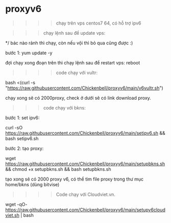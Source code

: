 # proxyv6
>>>>chạy trên vps centos7 64, có hỗ trợ ipv6

>>>chạy lệnh sau để update vps:

*/ bác nào rảnh thì chạy, còn nếu vội thì bỏ qua cũng được :)

bước 1: yum update -y

đợi chạy xong đoạn trên thì chạy lệnh sau để restart vps: reboot

>>>>code chạy với vultr:

bash <(curl -s "https://raw.githubusercontent.com/Chickenbell/proxyv6/main/v6vultr.sh")

chạy xong sẽ có 2000proxy, check ở dưới sẽ có link download proxy.

>>>code chạy với bkns:

bước 1: set ipv6: 

curl -sO https://raw.githubusercontent.com/Chickenbell/proxyv6/main/setipv6.sh && bash setipv6.sh

bước 2: tạo proxy:

wget https://raw.githubusercontent.com/Chickenbell/proxyv6/main/setupbkns.sh && chmod +x setupbkns.sh && bash setupbkns.sh


tạo xong sẽ có 2000 proxy v6, có thể tìm file proxy trong thư mục home/bkns (dùng bitvise)

>>>> Code chạy với Cloudviet.vn.

wget -qO- https://raw.githubusercontent.com/Chickenbell/proxyv6/main/setupv6cloudviet.sh | bash
